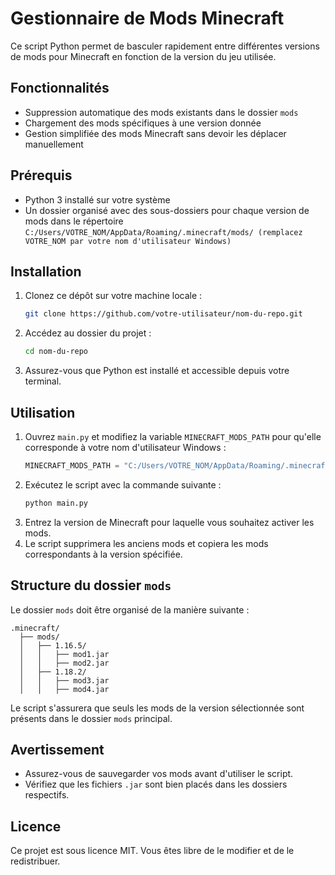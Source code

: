 # Gestionnaire de Mods Minecraft

Ce script Python permet de basculer rapidement entre différentes versions de mods pour Minecraft en fonction de la version du jeu utilisée.

## Fonctionnalités
- Suppression automatique des mods existants dans le dossier `mods`
- Chargement des mods spécifiques à une version donnée
- Gestion simplifiée des mods Minecraft sans devoir les déplacer manuellement

## Prérequis
- Python 3 installé sur votre système
- Un dossier organisé avec des sous-dossiers pour chaque version de mods dans le répertoire `C:/Users/VOTRE_NOM/AppData/Roaming/.minecraft/mods/ (remplacez VOTRE_NOM par votre nom d'utilisateur Windows)`

## Installation
1. Clonez ce dépôt sur votre machine locale :
   ```sh
   git clone https://github.com/votre-utilisateur/nom-du-repo.git
   ```
2. Accédez au dossier du projet :
   ```sh
   cd nom-du-repo
   ```
3. Assurez-vous que Python est installé et accessible depuis votre terminal.

## Utilisation
1. Ouvrez `main.py` et modifiez la variable `MINECRAFT_MODS_PATH` pour qu'elle corresponde à votre nom d'utilisateur Windows :
   ```python
   MINECRAFT_MODS_PATH = "C:/Users/VOTRE_NOM/AppData/Roaming/.minecraft/mods"
   ```
2. Exécutez le script avec la commande suivante :
   ```sh
   python main.py
   ```
3. Entrez la version de Minecraft pour laquelle vous souhaitez activer les mods.
4. Le script supprimera les anciens mods et copiera les mods correspondants à la version spécifiée.

## Structure du dossier `mods`
Le dossier `mods` doit être organisé de la manière suivante :
```
.minecraft/
  ├── mods/
  │   ├── 1.16.5/
  │   │   ├── mod1.jar
  │   │   ├── mod2.jar
  │   ├── 1.18.2/
  │   │   ├── mod3.jar
  │   │   ├── mod4.jar
```

Le script s'assurera que seuls les mods de la version sélectionnée sont présents dans le dossier `mods` principal.

## Avertissement
- Assurez-vous de sauvegarder vos mods avant d'utiliser le script.
- Vérifiez que les fichiers `.jar` sont bien placés dans les dossiers respectifs.

## Licence
Ce projet est sous licence MIT. Vous êtes libre de le modifier et de le redistribuer.